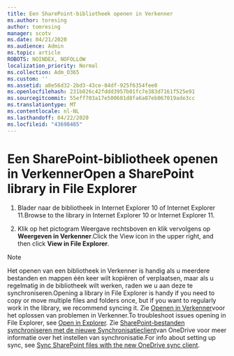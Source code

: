```yaml
---
title: Een SharePoint-bibliotheek openen in Verkenner
ms.author: toresing
author: tomresing
manager: scotv
ms.date: 04/21/2020
ms.audience: Admin
ms.topic: article
ROBOTS: NOINDEX, NOFOLLOW
localization_priority: Normal
ms.collection: Adm_O365
ms.custom: ''
ms.assetid: a8e56d32-2bd3-43ce-84df-925f6354fee0
ms.openlocfilehash: 231b026c42fddd3957b01fc7e383d7161f525e91
ms.sourcegitcommit: 55eff703a17e500681d8fa6a87eb067019ade3cc
ms.translationtype: MT
ms.contentlocale: nl-NL
ms.lasthandoff: 04/22/2020
ms.locfileid: "43698485"
---
```

# <a name="open-a-sharepoint-library-in-file-explorer"></a><span data-ttu-id="634e0-102">Een SharePoint-bibliotheek openen in Verkenner</span><span class="sxs-lookup"><span data-stu-id="634e0-102">Open a SharePoint library in File Explorer</span></span>

1. <span data-ttu-id="634e0-103">Blader naar de bibliotheek in Internet Explorer 10 of Internet Explorer 11.</span><span class="sxs-lookup"><span data-stu-id="634e0-103">Browse to the library in Internet Explorer 10 or Internet Explorer 11.</span></span> 
    
2. <span data-ttu-id="634e0-104">Klik op het pictogram Weergave rechtsboven en klik vervolgens op **Weergeven in Verkenner**.</span><span class="sxs-lookup"><span data-stu-id="634e0-104">Click the View icon in the upper right, and then click **View in File Explorer**.</span></span>
    
> [!NOTE]
> <span data-ttu-id="634e0-105">Het openen van een bibliotheek in Verkenner is handig als u meerdere bestanden en mappen één keer wilt kopiëren of verplaatsen, maar als u regelmatig in de bibliotheek wilt werken, raden we u aan deze te synchroniseren.</span><span class="sxs-lookup"><span data-stu-id="634e0-105">Opening a library in File Explorer is handy if you need to copy or move multiple files and folders once, but if you want to regularly work in the library, we recommend syncing it.</span></span> <span data-ttu-id="634e0-106">Zie [Openen in Verkenner](https://go.microsoft.com/fwlink/?linkid=871665)voor het oplossen van problemen in Verkenner.</span><span class="sxs-lookup"><span data-stu-id="634e0-106">To troubleshoot issues opening in File Explorer, see [Open in Explorer](https://go.microsoft.com/fwlink/?linkid=871665).</span></span> <span data-ttu-id="634e0-107">Zie [SharePoint-bestanden synchroniseren met de nieuwe Synchronisatieclient](https://go.microsoft.com/fwlink/?linkid=871666)van OneDrive voor meer informatie over het instellen van synchronisatie.</span><span class="sxs-lookup"><span data-stu-id="634e0-107">For info about setting up sync, see [Sync SharePoint files with the new OneDrive sync client](https://go.microsoft.com/fwlink/?linkid=871666).</span></span> 
  

